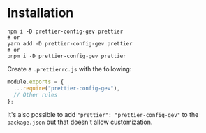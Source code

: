 # Installation

```shell
npm i -D prettier-config-gev prettier
# or
yarn add -D prettier-config-gev prettier
# or
pnpm i -D prettier-config-gev prettier
```

Create a `.prettierrc.js` with the following:

```js
module.exports = {
  ...require("prettier-config-gev"),
  // Other rules
};
```

It's also possible to add `"prettier": "prettier-config-gev"` to the `package.json` but that doesn't allow customization.